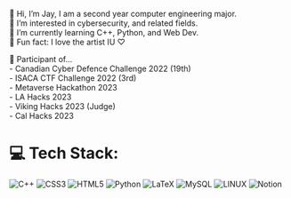 👋 Hi, I’m Jay, I am a second year computer engineering major.<br>👀 I’m interested in cybersecurity, and related fields.<br>🌱 I’m currently learning C++, Python, and Web Dev.<br> 🤎 Fun fact: I love the artist IU ♡

🔭 Participant of...<br> - Canadian Cyber Defence Challenge 2022 (19th)<br> - ISACA CTF Challenge 2022 (3rd)<br> - Metaverse Hackathon 2023<br> - LA Hacks 2023 <br> - Viking Hacks 2023 (Judge) <br> - Cal Hacks 2023
# 💻 Tech Stack:
![C++](https://img.shields.io/badge/c++-%2300599C.svg?style=for-the-badge&logo=c%2B%2B&logoColor=white) ![CSS3](https://img.shields.io/badge/css3-%231572B6.svg?style=for-the-badge&logo=css3&logoColor=white) ![HTML5](https://img.shields.io/badge/html5-%23E34F26.svg?style=for-the-badge&logo=html5&logoColor=white) ![Python](https://img.shields.io/badge/python-3670A0?style=for-the-badge&logo=python&logoColor=ffdd54) ![LaTeX](https://img.shields.io/badge/latex-%23008080.svg?style=for-the-badge&logo=latex&logoColor=white) ![MySQL](https://img.shields.io/badge/mysql-%2300f.svg?style=for-the-badge&logo=mysql&logoColor=white) ![LINUX](https://img.shields.io/badge/Linux-FCC624?style=for-the-badge&logo=linux&logoColor=black) ![Notion](https://img.shields.io/badge/Notion-%23000000.svg?style=for-the-badge&logo=notion&logoColor=white)

